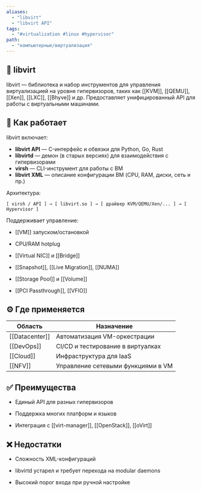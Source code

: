 ```yaml
---
aliases:
  - "libvirt"
  - "libvirt API"
tags:
  - "#virtualization #linux #hypervisor"
path:
  - "компьютерные/виртуализация"
---
```


## 📌 libvirt  
libvirt — библиотека и набор инструментов для управления виртуализацией на уровне гипервизоров, таких как [[KVM]], [[QEMU]], [[Xen]], [[LXC]], [[Bhyve]] и др. Предоставляет унифицированный API для работы с виртуальными машинами.

## 🧠 Как работает  
libvirt включает:

- **libvirt API** — C-интерфейс и обвязки для Python, Go, Rust  
- **libvirtd** — демон (в старых версиях) для взаимодействия с гипервизорами  
- **virsh** — CLI-инструмент для работы с ВМ  
- **libvirt XML** — описание конфигурации ВМ (CPU, RAM, диски, сеть и пр.)

Архитектура:

```text
[ virsh / API ] → [ libvirt.so ] → [ драйвер KVM/QEMU/Xen/... ] → [ Hypervisor ]
````

Поддерживает управление:

- [[VM]] запуском/остановкой
    
- CPU/RAM hotplug
    
- [[Virtual NIC]] и [[Bridge]]
    
- [[Snapshot]], [[Live Migration]], [[NUMA]]
    
- [[Storage Pool]] и [[Volume]]
    
- [[PCI Passthrough]], [[VFIO]]
    

## ⚙️ Где применяется

|Область|Назначение|
|---|---|
|[[Datacenter]]|Автоматизация VM-оркестрации|
|[[DevOps]]|CI/CD и тестирование в виртуалках|
|[[Cloud]]|Инфраструктура для IaaS|
|[[NFV]]|Управление сетевыми функциями в VM|

## ✅ Преимущества

- Единый API для разных гипервизоров
    
- Поддержка многих платформ и языков
    
- Интеграция с [[virt-manager]], [[OpenStack]], [[oVirt]]
    

## ❌ Недостатки

- Сложность XML-конфигураций
    
- libvirtd устарел и требует перехода на modular daemons
    
- Высокий порог входа при ручной настройке